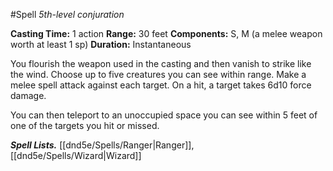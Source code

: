#Spell
*5th-level conjuration*

**Casting Time:** 1 action
**Range:** 30 feet
**Components:** S, M (a melee weapon worth at least 1 sp)
**Duration:** Instantaneous

You flourish the weapon used in the casting and then vanish to strike like the wind. Choose up to five creatures you can see within range. Make a melee spell attack against each target. On a hit, a target takes 6d10 force damage.

You can then teleport to an unoccupied space you can see within 5 feet of one of the targets you hit or missed.

***Spell Lists.*** [[dnd5e/Spells/Ranger\|Ranger]], [[dnd5e/Spells/Wizard\|Wizard]]